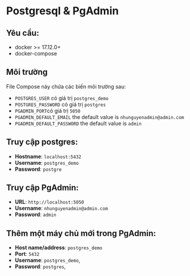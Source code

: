# Postgresql & PgAdmin 

## Yêu cầu:
- docker >= 17.12.0+
- docker-compose

## Môi trường
File Compose này chứa các biến môi trường sau:
- `POSTGRES_USER` có giá trị `postgres_demo`
- `POSTGRES_PASSWORD` có giá trị `postgres`
- `PGADMIN_PORT`có giá trị `5050`
- `PGADMIN_DEFAULT_EMAIL` the default value is `nhunguyenadmin@admin.com`
- `PGADMIN_DEFAULT_PASSWORD` the default value is `admin`

## Truy cập postgres:
- **Hostname**: `localhost:5432`
- **Username**: `postgres_demo` 
- **Password**: `postgre` 

## Truy cập PgAdmin:
- **URL**: `http://localhost:5050`
- **Username**: `nhunguyenadmin@admin.com` 
- **Password**: `admin` 

## Thêm một máy chủ mới trong PgAdmin:
- **Host name/address**: `postgres_demo`
- **Port**: `5432`
- **Username**: `postgres_demo`,
- **Password**: `postgres`,
